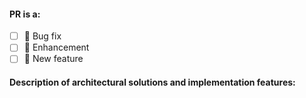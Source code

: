 <!--
Replace [ ] by [x] to check these checkboxes!
-->

#### PR is a:

- [ ] 🐛 Bug fix
- [ ] 💅 Enhancement
- [ ] 🚀 New feature

#### Description of architectural solutions and implementation features:
